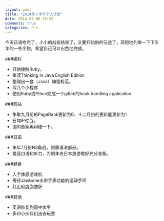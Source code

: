 ```yaml
---
layout: post
title: "2014年下半年个人计划"
date: 2014-07-06 19:52
comments: true
categories: 个人
---
```

今天日语考完了，小小的战役结束了，又要开始新的征途了，简短地列举一下下半年的一些企划，希望自己可以出色地完成。
<!--more-->
###编程
  * 开始接触Ruby。
  * 重读Thinking In Java English Edition
  * 整理出一套（Java）编程规范。
  * 写几个小程序
  * 使用Ruby或Pthon完成一个gitlab的hook handling application

###网站
  * 争取九月份的PageRank更新为0，十二月份的更新能更新为1
  * 日均IP过百。
  * 国内备案再纠结一下。

###日语
  * 来年7月份N3备战，侧重语法部分。
  * 提高口语和听力，为明年去日本旅游做好充分准备。

###健身
  * 入手体感游戏机
  * 等待Jawbone出带手表功能的运动手环
  * 赶走轻度脂肪肝

###其他
  * 英语恢复到高中水平
  * 多和小伙伴们出去玩耍
